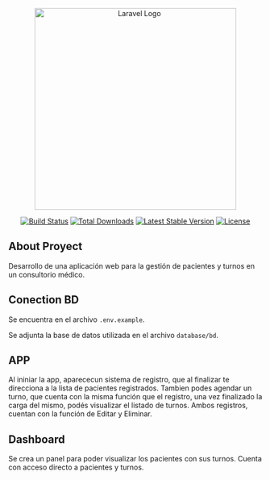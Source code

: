 <p align="center"><a href="https://laravel.com" target="_blank"><img src="https://raw.githubusercontent.com/laravel/art/master/logo-lockup/5%20SVG/2%20CMYK/1%20Full%20Color/laravel-logolockup-cmyk-red.svg" width="400" alt="Laravel Logo"></a></p>

<p align="center">
<a href="https://github.com/laravel/framework/actions"><img src="https://github.com/laravel/framework/workflows/tests/badge.svg" alt="Build Status"></a>
<a href="https://packagist.org/packages/laravel/framework"><img src="https://img.shields.io/packagist/dt/laravel/framework" alt="Total Downloads"></a>
<a href="https://packagist.org/packages/laravel/framework"><img src="https://img.shields.io/packagist/v/laravel/framework" alt="Latest Stable Version"></a>
<a href="https://packagist.org/packages/laravel/framework"><img src="https://img.shields.io/packagist/l/laravel/framework" alt="License"></a>
</p>

## About Proyect

Desarrollo de una aplicación web para la gestión de pacientes y turnos en un consultorio médico.

## Conection BD

Se encuentra en el archivo `.env.example`.

Se adjunta la base de datos utilizada en el archivo `database/bd`.

## APP
Al ininiar la app, aparececun sistema de registro, que al finalizar te direcciona a la lista de pacientes registrados. 
Tambien podes agendar un turno, que cuenta con la misma función que el registro, una vez finalizado la carga del mismo, podés visualizar el listado de turnos.
Ambos registros, cuentan con la función de Editar y Eliminar.

## Dashboard
Se crea un panel para poder visualizar los pacientes con sus turnos.
Cuenta con acceso directo a pacientes y turnos.
